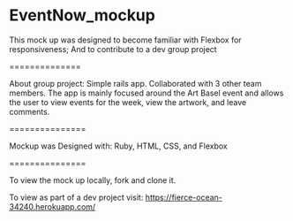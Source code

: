 # EventNow_mockup


This mock up was designed to become familiar with Flexbox for responsiveness;
And to contribute to a dev group project

==============

About group project: 
Simple rails app. Collaborated with 3 other team members. The app is mainly focused around the Art Basel event and allows the user to view events for the week, view the artwork, and leave comments. 

===============

Mockup was Designed with: Ruby, HTML, CSS, and Flexbox

===============

To view the mock up locally, fork and clone it.

To view as part of a dev project visit: https://fierce-ocean-34240.herokuapp.com/

